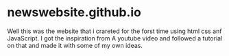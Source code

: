 # newswebsite.github.io 


Well this was the website that i crareted for the forst time using html css anf JavaScript. I got the inspiration from A youtube video and followed a tutorial on that and made it with some of my own ideas.
